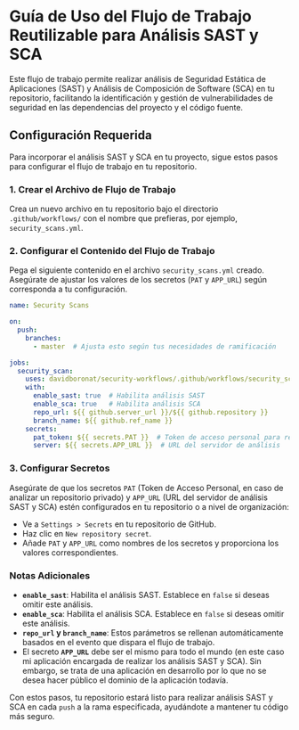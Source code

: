 # Guía de Uso del Flujo de Trabajo Reutilizable para Análisis SAST y SCA

Este flujo de trabajo permite realizar análisis de Seguridad Estática de Aplicaciones (SAST) y Análisis de Composición de Software (SCA) en tu repositorio, facilitando la identificación y gestión de vulnerabilidades de seguridad en las dependencias del proyecto y el código fuente.

## Configuración Requerida

Para incorporar el análisis SAST y SCA en tu proyecto, sigue estos pasos para configurar el flujo de trabajo en tu repositorio.

### 1. Crear el Archivo de Flujo de Trabajo

Crea un nuevo archivo en tu repositorio bajo el directorio `.github/workflows/` con el nombre que prefieras, por ejemplo, `security_scans.yml`.

### 2. Configurar el Contenido del Flujo de Trabajo

Pega el siguiente contenido en el archivo `security_scans.yml` creado. Asegúrate de ajustar los valores de los secretos (`PAT` y `APP_URL`) según corresponda a tu configuración.

```yaml
name: Security Scans

on:
  push:
    branches:
      - master  # Ajusta esto según tus necesidades de ramificación

jobs:
  security_scan:
    uses: davidboronat/security-workflows/.github/workflows/security_scans.yml@main
    with:
      enable_sast: true  # Habilita análisis SAST
      enable_sca: true   # Habilita análisis SCA
      repo_url: ${{ github.server_url }}/${{ github.repository }}
      branch_name: ${{ github.ref_name }}
    secrets:
      pat_token: ${{ secrets.PAT }}  # Token de acceso personal para repos privados. Eliminar variable si se trata de repo público
      server: ${{ secrets.APP_URL }}  # URL del servidor de análisis
```

### 3. Configurar Secretos

Asegúrate de que los secretos `PAT` (Token de Acceso Personal, en caso de analizar un repositorio privado) y `APP_URL` (URL del servidor de análisis SAST y SCA) estén configurados en tu repositorio o a nivel de organización:

- Ve a `Settings > Secrets` en tu repositorio de GitHub.
- Haz clic en `New repository secret`.
- Añade `PAT` y `APP_URL` como nombres de los secretos y proporciona los valores correspondientes.

### Notas Adicionales

- **`enable_sast`**: Habilita el análisis SAST. Establece en `false` si deseas omitir este análisis.
- **`enable_sca`**: Habilita el análisis SCA. Establece en `false` si deseas omitir este análisis.
- **`repo_url` y `branch_name`**: Estos parámetros se rellenan automáticamente basados en el evento que dispara el flujo de trabajo.
- El secreto **`APP_URL`** debe ser el mismo para todo el mundo (en este caso mi aplicación encargada de realizar los análisis SAST y SCA). Sin embargo, se trata de una aplicación en desarrollo por lo que no se desea hacer público el dominio de la aplicación todavía.

Con estos pasos, tu repositorio estará listo para realizar análisis SAST y SCA en cada `push` a la rama especificada, ayudándote a mantener tu código más seguro.
